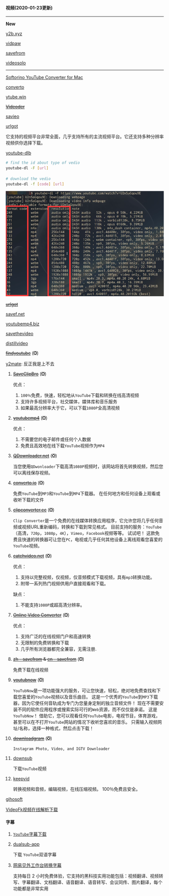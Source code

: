 

#### 视频(2020-01-23更新)

---

**New**

[y2b.xyz](https://www.y2b.xyz/)

[vidpaw](https://www.vidpaw.com/cn/)

[savefrom](https://zh.savefrom.net/1/)

[videosolo](https://www.videosolo.com/zh-CN/online-video-downloader/)

---

[Softorino YouTube Converter for Mac](https://github.com/Rain120/Free-Source/blob/master/Mac%20Tools/Softorino%20YouTube%20Converter%202_2.1.7_WaitsUn.com.dmg)

[converto](https://www.converto.io/)

[ytube.win](http://ytube.win/)

~~[Videoder](https://www.videoder.com/zh)~~

[savieo](https://savieo.com/)

[urlgot](https://www.urlgot.cn/)

它支持的视频平台非常全面，几乎支持所有的主流视频平台。它还支持多种分辨率视频供你选择下载。

[youtube-dlb](http://ytdl-org.github.io/youtube-dl/index.html)

```bash
# find the id about type of vedio
youtube-dl -F [url]

# download the vedio
youtube-dl -f [code] [url]
```

![youtube-dl-F](./others/youtube-dl-F.png)

~~[urlgot](https://www.urlgot.com/)~~

[savef.net](https://savef.net/)

[youtubemp4.biz](https://youtubemp4.biz/)

[savethevideo](https://www.savethevideo.com)

[distillvideo](https://distillvideo.com/)

~~[findyoutube](https://www.findyoutube.net/)~~ (❎)

[y2mate](http://y2mate.com/): 反正我是上不去

1. ~~[SaveClipBro](https://www.saveclipbro.com/)~~ (❎)

   优点：

   1. `100％`免费，快速，轻松地从`YouTube`下载和转换在线高清视频
   2. 支持许多视频平台，社交媒体，媒体库和音乐服务
   3. 如果最高分辨率大于它，可以下载`1080P`全高清视频

2. ~~[youtubemp4](https://youtubemp4.to/)~~ (❎)

   优点：

   1. 不需要您的电子邮件或任何个人数据
   2. 免费且高效地在线下载`YouTube`视频作为`MP4`

3. ~~[QDownloader.net](https://qdownloader.net/)~~ (❎)

   当您使用`QDwonloader`下载高清`1080P`视频时，该网站将首先转换视频，然后您可以离线保存视频。

4. ~~[converto.io](https://www.converto.io/)~~ (❎)

   免费`YouTube`到`MP3`和`YouTube`到`MP4`下载器。 在任何地方和任何设备上观看或收听下载的文件

5. ~~[clipconverter.cc](https://www.clipconverter.cc/)~~ (❎)

   `Clip Converter`是一个免费的在线媒体转换应用程序，它允许您将几乎任何音频或视频URL重新编码，转换和下载到常见格式。 目前支持的服务：`YouTube`（高清，`720p`，`1080p`，`4K`），`Vimeo`，`Facebook`视频等等。 试试吧！ 这款免费且快速的转换器可让您在`PC`，电视或几乎任何其他设备上离线观看您喜爱的`YouTube`视频。

6. ~~[catchvideo.net](https://catchvideo.net/)~~ (❎)

   优点：

   1. 支持以完整视频，仅视频，仅音频模式下载视频，具有`mp3`转换功能。
   2. 附带一系列热门视频供用户直接观看和下载。

   缺点：

   1. 不能支持`1080P`或超高清分辨率。

7. ~~[Online Video Converter](https://www.onlinevideoconverter.com/zh/youtube-converter)~~ (❎)

   优点：

   1. 支持广泛的在线视频门户和高速转换
   2. 无限制的免费转换和下载
   3. 几乎所有浏览器都完全兼容，无需注册.

8. ~~[zh - savefrom](https://zh.savefrom.net/) & [en - savefrom](https://en.savefrom.net/)~~ (❎)

   免费下载在线视频

9. ~~[youtubnow](https://www.youtubnow.com/)~~ (❎)

   `YouTubNow`是一项功能强大的服务，可让您快速，轻松，绝对地免费查找和下载您喜爱的`YouTube`视频以及音乐曲目。 这是一个优秀的`YouTube`到`MP3`下载器，因为它使任何音轨成为专门为您量身定制的独立音频文件！ 现在不需要安装不同的软件应用程序或搜索实际可行的`Web`资源，而不仅仅是承诺。 这是`YouTubNow`！ 借助它，您可以观看任何`YouTube`电影，电视节目，体育游戏，甚至可以在不打开`YouTube`网站的情况下收听您喜欢的音乐。 只需输入视频网址/名称，选择一种格式，然后点击下载！

10. ~~[downloadgram](https://downloadgram.com/)~~ (❎)

    `Instagram Photo, Video, and IGTV Downloader`

11. [downsub](http://downsub.com/)

    下载`YouTube`视频

12. [keepvid](https://keepvid.com/) 

    转换视频和音频，编辑视频，在线压缩视频。 100％免费且安全。

[gihosoft](https://www.gihosoft.com/)

[VideoFk视频在线解析下载](https://www.videofk.com/)

#### 字幕

1. [`YouTube`字幕下载](https://zhuwei.me/y2b/)

2. [dualsub-app](https://dualsub-app.appspot.com/)

   下载 `YouTube`双语字幕

3. [网易见外工作台转换字幕](https://jianwai.netease.com/)

   支持每日 2 小时免费体验，它支持的黑科技实用功能包括：视频翻译、视频转写、字幕翻译、文档翻译、语音翻译、语音转写、会议同传、图片翻译，每个功能都是非常实用

